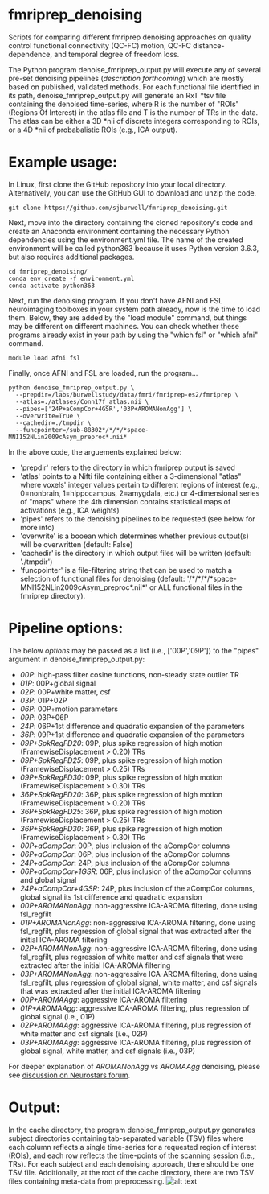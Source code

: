 # fmriprep_denoising
Scripts for comparing different fmriprep denoising approaches on quality control functional connectivity (QC-FC) motion, QC-FC distance-dependence, and temporal degree of freedom loss.

The Python program denoise_fmriprep_output.py will execute any of several pre-set denoising pipelines (_description forthcoming_) which are mostly based on published, validated methods. For each functional file identified in its path, denoise_fmriprep_output.py will generate an RxT *tsv file containing the denoised time-series, where R is the number of "ROIs" (Regions Of Interest) in the atlas file and T is the number of TRs in the data. The atlas can be either a 3D *nii of discrete integers corresponding to ROIs, or a 4D *nii of probabalistic ROIs (e.g., ICA output).

# Example usage:
In Linux, first clone the GitHub repository into your local directory. Alternatively, you can use the GitHub GUI to download and unzip the code. 
```linux
git clone https://github.com/sjburwell/fmriprep_denoising.git
```

Next, move into the directory containing the cloned repository's code and create an Anaconda environment containing the necessary Python dependencies using the environment.yml file. The name of the created environment will be called python363 because it uses Python version 3.6.3, but also requires additional packages.
```linux
cd fmriprep_denoising/
conda env create -f environment.yml
conda activate python363
```

Next, run the denoising program. If you don't have AFNI and FSL neuroimaging toolboxes in your system path already, now is the time to load them. Below, they are added by the "load module" command, but things may be different on different machines. You can check whether these programs already exist in your path by using the "which fsl" or "which afni" command. 
```linux
module load afni fsl
```

Finally, once AFNI and FSL are loaded, run the program...
```linux
python denoise_fmriprep_output.py \
  --prepdir=/labs/burwellstudy/data/fmri/fmriprep-es2/fmriprep \
  --atlas=./atlases/Conn17f_atlas.nii \
  --pipes=['24P+aCompCor+4GSR','03P+AROMANonAgg'] \
  --overwrite=True \
  --cachedir=./tmpdir \
  --funcpointer=/sub-88302*/*/*/*space-MNI152NLin2009cAsym_preproc*.nii*
```
In the above code, the arguements explained below:
* 'prepdir' refers to the directory in which fmriprep output is saved
* 'atlas' points to a Nifti file containing either a 3-dimensional "atlas" where voxels' integer values pertain to different regions of interest (e.g., 0=nonbrain, 1=hippocampus, 2=amygdala, etc.) or 4-dimensional series of "maps" where the 4th dimension contains statistical maps of activations (e.g., ICA weights)
* 'pipes' refers to the denoising pipelines to be requested (see below for more info)
* 'overwrite' is a booean which determines whether previous output(s) will be overwritten (default: False)
* 'cachedir' is the directory in which output files will be written (default: './tmpdir')
* 'funcpointer' is a file-filtering string that can be used to match a selection of functional files for denoising (default: '/\*/\*/\*/\*space-MNI152NLin2009cAsym_preproc*.nii*' or ALL functional files in the fmriprep directory).

# Pipeline options:
The below *options* may be passed as a list (i.e., ['00P','09P']) to the "pipes" argument in denoise_fmriprep_output.py:
* *00P*: high-pass filter cosine functions, non-steady state outlier TR
* *01P*: 00P+global signal
* *02P*: 00P+white matter, csf
* *03P*: 01P+02P
* *06P*: 00P+motion parameters
* *09P*: 03P+06P
* *24P*: 06P+1st difference and quadratic expansion of the parameters
* *36P*: 09P+1st difference and quadratic expansion of the parameters
* *09P+SpkRegFD20*: 09P, plus spike regression of high motion (FramewiseDisplacement > 0.20) TRs
* *09P+SpkRegFD25*: 09P, plus spike regression of high motion (FramewiseDisplacement > 0.25) TRs
* *09P+SpkRegFD30*: 09P, plus spike regression of high motion (FramewiseDisplacement > 0.30) TRs
* *36P+SpkRegFD20*: 36P, plus spike regression of high motion (FramewiseDisplacement > 0.20) TRs
* *36P+SpkRegFD25*: 36P, plus spike regression of high motion (FramewiseDisplacement > 0.25) TRs
* *36P+SpkRegFD30*: 36P, plus spike regression of high motion (FramewiseDisplacement > 0.30) TRs
* *00P+aCompCor*: 00P, plus inclusion of the aCompCor columns
* *06P+aCompCor*: 06P, plus inclusion of the aCompCor columns
* *24P+aCompCor*: 24P, plus inclusion of the aCompCor columns
* *06P+aCompCor+1GSR*: 06P, plus inclusion of the aCompCor columns and global signal
* *24P+aCompCor+4GSR*: 24P, plus inclusion of the aCompCor columns, global signal its 1st difference and quadratic expansion
* *00P+AROMANonAgg*: non-aggressive ICA-AROMA filtering, done using fsl_regfilt
* *01P+AROMANonAgg*: non-aggressive ICA-AROMA filtering, done using fsl_regfilt, plus regression of global signal that was extracted after the initial ICA-AROMA filtering
* *02P+AROMANonAgg*: non-aggressive ICA-AROMA filtering, done using fsl_regfilt, plus regression of white matter and csf signals that were extracted after the initial ICA-AROMA filtering
* *03P+AROMANonAgg*: non-aggressive ICA-AROMA filtering, done using fsl_regfilt, plus regression of global signal, white matter, and csf signals that was extracted after the initial ICA-AROMA filtering
* *00P+AROMAAgg*: aggressive ICA-AROMA filtering
* *01P+AROMAAgg*: aggressive ICA-AROMA filtering, plus regression of global signal (i.e., 01P)
* *02P+AROMAAgg*: aggressive ICA-AROMA filtering, plus regression of white matter and csf signals (i.e., 02P)
* *03P+AROMAAgg*: aggressive ICA-AROMA filtering, plus regression of global signal, white matter, and csf signals (i.e., 03P)


For deeper explanation of _AROMANonAgg_ vs _AROMAAgg_ denoising, please see [discussion on Neurostars forum](https://neurostars.org/t/fmriprep-ica-aroma-filtering-including-wm-csf-etc-confounds-in-fsl-regfilt/3137/6). 

# Output:
In the cache directory, the program denoise_fmriprep_output.py generates subject directories containing tab-separated variable (TSV) files where each column reflects a single time-series for a requested region of interest (ROIs), and each row reflects the time-points of the scanning session (i.e., TRs). For each subject and each denoising approach, there should be one TSV file. Additionally, at the root of the cache directory, there are two TSV files containing meta-data from preprocessing. 
![alt text](https://github.com/sjburwell/fmriprep_denoising/blob/master/fmriprep_denoising_directory_output.JPG)

